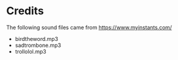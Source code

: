 # Credits

The following sound files came from https://www.myinstants.com/

* birdtheword.mp3* sadtrombone.mp3* trollolol.mp3
